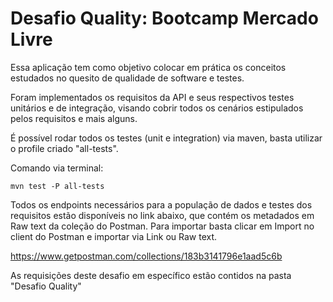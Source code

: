 # Desafio Quality: Bootcamp Mercado Livre

Essa aplicação tem como objetivo colocar em prática os conceitos estudados
no quesito de qualidade de software e testes.

Foram implementados os requisitos da API e seus respectivos testes unitários e 
de integração, visando cobrir todos os cenários estipulados pelos requisitos e mais alguns.

É possível rodar todos os testes (unit e integration) via maven, basta utilizar o
profile criado "all-tests".

Comando via terminal:

`mvn test -P all-tests`

Todos os endpoints necessários para a população de dados e testes dos requisitos estão disponíveis no link abaixo, que contém os metadados em Raw text da coleção do Postman. Para importar basta clicar em Import no client do Postman e importar via Link ou Raw text.

https://www.getpostman.com/collections/183b3141796e1aad5c6b

As requisições deste desafio em específico estão contidos na pasta "Desafio Quality"

